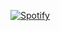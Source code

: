 [![Spotify](https://novatorem.bgstatic.vercel.app/api/spotify)](https://open.spotify.com/track/26qqum4dzbrGGUC5B3Co3D?si=4da75cc9b03040a2)
<!---
CorinaNC/CorinaNC is a ✨ special ✨ repository because its `README.md` (this file) appears on your GitHub profile.
You can click the Preview link to take a look at your changes.
--->
